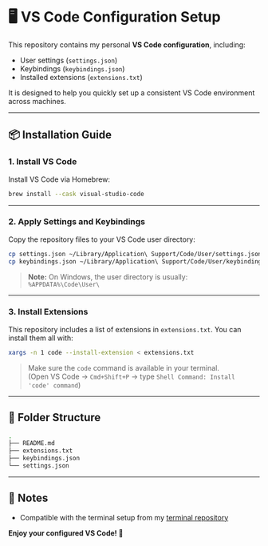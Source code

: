 # 🖥️ VS Code Configuration Setup

This repository contains my personal **VS Code configuration**, including:

- User settings (`settings.json`)
- Keybindings (`keybindings.json`)
- Installed extensions (`extensions.txt`)

It is designed to help you quickly set up a consistent VS Code environment across machines.

---

## 📦 Installation Guide

### 1. Install VS Code

Install VS Code via Homebrew:

```bash
brew install --cask visual-studio-code
```

---

### 2. Apply Settings and Keybindings

Copy the repository files to your VS Code user directory:

```bash
cp settings.json ~/Library/Application\ Support/Code/User/settings.json
cp keybindings.json ~/Library/Application\ Support/Code/User/keybindings.json
```

> **Note:** On Windows, the user directory is usually:
> `%APPDATA%\Code\User\`

---

### 3. Install Extensions

This repository includes a list of extensions in `extensions.txt`. You can install them all with:

```bash
xargs -n 1 code --install-extension < extensions.txt
```

> Make sure the `code` command is available in your terminal.  
> (Open VS Code → `Cmd+Shift+P` → type `Shell Command: Install 'code' command`)

---

## 🧩 Folder Structure

```bash
.
├── README.md
├── extensions.txt
├── keybindings.json
└── settings.json
```

---

## 🧠 Notes

- Compatible with the terminal setup from my [terminal repository](../my-terminal-conf)

**Enjoy your configured VS Code! 🚀**
